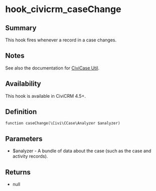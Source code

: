 # hook_civicrm_caseChange

## Summary

This hook fires whenever a record in a case changes.

## Notes

See also the documentation for [CiviCase Util](https://wiki.civicrm.org/confluence/display/HR/CiviCase+Util).

## Availability

This hook is available in CiviCRM 4.5+.

## Definition

    function caseChange(\Civi\CCase\Analyzer $analyzer)

## Parameters

-   $analyzer - A bundle of data about the case (such as the case and
    activity records).

## Returns

-   null